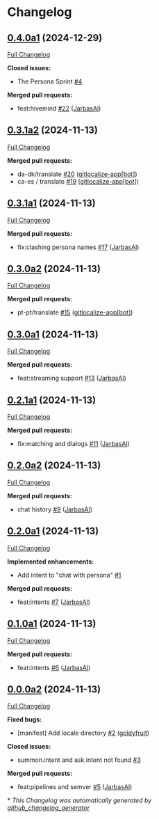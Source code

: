 # Changelog

## [0.4.0a1](https://github.com/OpenVoiceOS/ovos-persona/tree/0.4.0a1) (2024-12-29)

[Full Changelog](https://github.com/OpenVoiceOS/ovos-persona/compare/0.3.1a2...0.4.0a1)

**Closed issues:**

- The Persona Sprint [\#4](https://github.com/OpenVoiceOS/ovos-persona/issues/4)

**Merged pull requests:**

- feat:hivemind [\#22](https://github.com/OpenVoiceOS/ovos-persona/pull/22) ([JarbasAl](https://github.com/JarbasAl))

## [0.3.1a2](https://github.com/OpenVoiceOS/ovos-persona/tree/0.3.1a2) (2024-11-13)

[Full Changelog](https://github.com/OpenVoiceOS/ovos-persona/compare/0.3.1a1...0.3.1a2)

**Merged pull requests:**

- da-dk/translate [\#20](https://github.com/OpenVoiceOS/ovos-persona/pull/20) ([gitlocalize-app[bot]](https://github.com/apps/gitlocalize-app))
- ca-es / translate [\#19](https://github.com/OpenVoiceOS/ovos-persona/pull/19) ([gitlocalize-app[bot]](https://github.com/apps/gitlocalize-app))

## [0.3.1a1](https://github.com/OpenVoiceOS/ovos-persona/tree/0.3.1a1) (2024-11-13)

[Full Changelog](https://github.com/OpenVoiceOS/ovos-persona/compare/0.3.0a2...0.3.1a1)

**Merged pull requests:**

- fix:clashing persona names [\#17](https://github.com/OpenVoiceOS/ovos-persona/pull/17) ([JarbasAl](https://github.com/JarbasAl))

## [0.3.0a2](https://github.com/OpenVoiceOS/ovos-persona/tree/0.3.0a2) (2024-11-13)

[Full Changelog](https://github.com/OpenVoiceOS/ovos-persona/compare/0.3.0a1...0.3.0a2)

**Merged pull requests:**

- pt-pt/translate [\#15](https://github.com/OpenVoiceOS/ovos-persona/pull/15) ([gitlocalize-app[bot]](https://github.com/apps/gitlocalize-app))

## [0.3.0a1](https://github.com/OpenVoiceOS/ovos-persona/tree/0.3.0a1) (2024-11-13)

[Full Changelog](https://github.com/OpenVoiceOS/ovos-persona/compare/0.2.1a1...0.3.0a1)

**Merged pull requests:**

- feat:streaming support [\#13](https://github.com/OpenVoiceOS/ovos-persona/pull/13) ([JarbasAl](https://github.com/JarbasAl))

## [0.2.1a1](https://github.com/OpenVoiceOS/ovos-persona/tree/0.2.1a1) (2024-11-13)

[Full Changelog](https://github.com/OpenVoiceOS/ovos-persona/compare/0.2.0a2...0.2.1a1)

**Merged pull requests:**

- fix:matching and dialogs [\#11](https://github.com/OpenVoiceOS/ovos-persona/pull/11) ([JarbasAl](https://github.com/JarbasAl))

## [0.2.0a2](https://github.com/OpenVoiceOS/ovos-persona/tree/0.2.0a2) (2024-11-13)

[Full Changelog](https://github.com/OpenVoiceOS/ovos-persona/compare/0.2.0a1...0.2.0a2)

**Merged pull requests:**

- chat history [\#9](https://github.com/OpenVoiceOS/ovos-persona/pull/9) ([JarbasAl](https://github.com/JarbasAl))

## [0.2.0a1](https://github.com/OpenVoiceOS/ovos-persona/tree/0.2.0a1) (2024-11-13)

[Full Changelog](https://github.com/OpenVoiceOS/ovos-persona/compare/0.1.0a1...0.2.0a1)

**Implemented enhancements:**

- Add intent to "chat with persona" [\#1](https://github.com/OpenVoiceOS/ovos-persona/issues/1)

**Merged pull requests:**

- feat:intents [\#7](https://github.com/OpenVoiceOS/ovos-persona/pull/7) ([JarbasAl](https://github.com/JarbasAl))

## [0.1.0a1](https://github.com/OpenVoiceOS/ovos-persona/tree/0.1.0a1) (2024-11-13)

[Full Changelog](https://github.com/OpenVoiceOS/ovos-persona/compare/0.0.0a2...0.1.0a1)

**Merged pull requests:**

- feat:intents [\#6](https://github.com/OpenVoiceOS/ovos-persona/pull/6) ([JarbasAl](https://github.com/JarbasAl))

## [0.0.0a2](https://github.com/OpenVoiceOS/ovos-persona/tree/0.0.0a2) (2024-11-13)

[Full Changelog](https://github.com/OpenVoiceOS/ovos-persona/compare/12bb4b5826d5b44a1ca1db5fb2cf422ab7e053c4...0.0.0a2)

**Fixed bugs:**

- \[manifest\] Add locale directory [\#2](https://github.com/OpenVoiceOS/ovos-persona/pull/2) ([goldyfruit](https://github.com/goldyfruit))

**Closed issues:**

- summon.intent and ask.intent not found  [\#3](https://github.com/OpenVoiceOS/ovos-persona/issues/3)

**Merged pull requests:**

- feat:pipelines and semver [\#5](https://github.com/OpenVoiceOS/ovos-persona/pull/5) ([JarbasAl](https://github.com/JarbasAl))



\* *This Changelog was automatically generated by [github_changelog_generator](https://github.com/github-changelog-generator/github-changelog-generator)*
